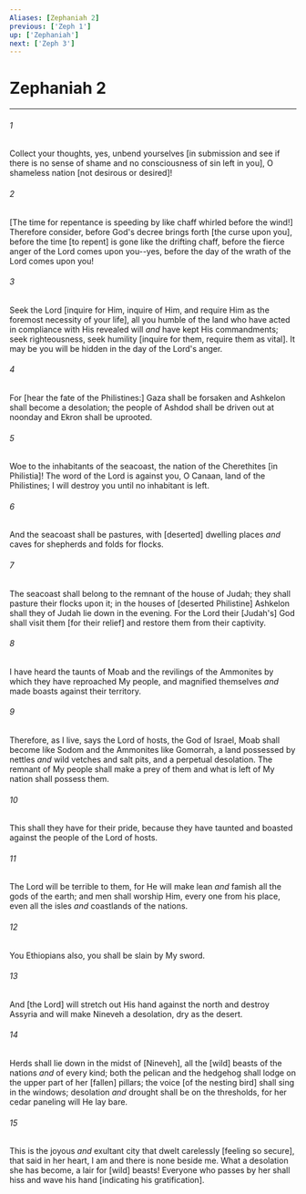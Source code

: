 ```yaml
---
Aliases: [Zephaniah 2]
previous: ['Zeph 1']
up: ['Zephaniah']
next: ['Zeph 3']
---
```

# Zephaniah 2

***














###### 1 






Collect your thoughts, yes, unbend yourselves [in submission and see if there is no sense of shame and no consciousness of sin left in you], O shameless nation [not desirous or desired]! 













###### 2 






[The time for repentance is speeding by like chaff whirled before the wind!] Therefore consider, before God's decree brings forth [the curse upon you], before the time [to repent] is gone like the drifting chaff, before the fierce anger of the Lord comes upon you--yes, before the day of the wrath of the Lord comes upon you! 













###### 3 






Seek the Lord [inquire for Him, inquire of Him, and require Him as the foremost necessity of your life], all you humble of the land who have acted in compliance with His revealed will _and_ have kept His commandments; seek righteousness, seek humility [inquire for them, require them as vital]. It may be you will be hidden in the day of the Lord's anger. 













###### 4 






For [hear the fate of the Philistines:] Gaza shall be forsaken and Ashkelon shall become a desolation; the people of Ashdod shall be driven out at noonday and Ekron shall be uprooted. 













###### 5 






Woe to the inhabitants of the seacoast, the nation of the Cherethites [in Philistia]! The word of the Lord is against you, O Canaan, land of the Philistines; I will destroy you until no inhabitant is left. 













###### 6 






And the seacoast shall be pastures, with [deserted] dwelling places _and_ caves for shepherds and folds for flocks. 













###### 7 






The seacoast shall belong to the remnant of the house of Judah; they shall pasture their flocks upon it; in the houses of [deserted Philistine] Ashkelon shall they of Judah lie down in the evening. For the Lord their [Judah's] God shall visit them [for their relief] and restore them from their captivity. 













###### 8 






I have heard the taunts of Moab and the revilings of the Ammonites by which they have reproached My people, and magnified themselves _and_ made boasts against their territory. 













###### 9 






Therefore, as I live, says the Lord of hosts, the God of Israel, Moab shall become like Sodom and the Ammonites like Gomorrah, a land possessed by nettles _and_ wild vetches and salt pits, and a perpetual desolation. The remnant of My people shall make a prey of them and what is left of My nation shall possess them. 













###### 10 






This shall they have for their pride, because they have taunted and boasted against the people of the Lord of hosts. 













###### 11 






The Lord will be terrible to them, for He will make lean _and_ famish all the gods of the earth; and men shall worship Him, every one from his place, even all the isles _and_ coastlands of the nations. 













###### 12 






You Ethiopians also, you shall be slain by My sword. 













###### 13 






And [the Lord] will stretch out His hand against the north and destroy Assyria and will make Nineveh a desolation, dry as the desert. 













###### 14 






Herds shall lie down in the midst of [Nineveh], all the [wild] beasts of the nations _and_ of every kind; both the pelican and the hedgehog shall lodge on the upper part of her [fallen] pillars; the voice [of the nesting bird] shall sing in the windows; desolation _and_ drought shall be on the thresholds, for her cedar paneling will He lay bare. 













###### 15 






This is the joyous _and_ exultant city that dwelt carelessly [feeling so secure], that said in her heart, I am and there is none beside me. What a desolation she has become, a lair for [wild] beasts! Everyone who passes by her shall hiss and wave his hand [indicating his gratification].

